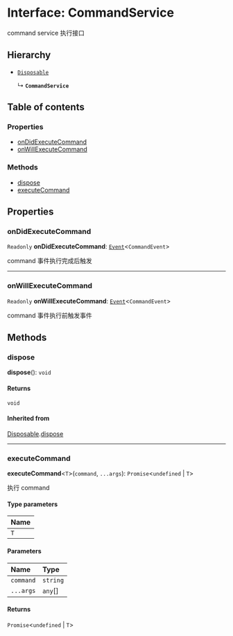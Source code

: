 # Interface: CommandService

command service 执行接口

## Hierarchy

* [`Disposable`](/en/auto-docs/free-layout-editor/interfaces/Disposable-1.md)

  ↳ **`CommandService`**

## Table of contents

### Properties

* [onDidExecuteCommand](/en/auto-docs/free-layout-editor/interfaces/CommandService.md#ondidexecutecommand)
* [onWillExecuteCommand](/en/auto-docs/free-layout-editor/interfaces/CommandService.md#onwillexecutecommand)

### Methods

* [dispose](/en/auto-docs/free-layout-editor/interfaces/CommandService.md#dispose)
* [executeCommand](/en/auto-docs/free-layout-editor/interfaces/CommandService.md#executecommand)

## Properties

### onDidExecuteCommand

`Readonly` **onDidExecuteCommand**: [`Event`](/en/auto-docs/free-layout-editor/interfaces/Event-1.md)<`CommandEvent`>

command 事件执行完成后触发

***

### onWillExecuteCommand

`Readonly` **onWillExecuteCommand**: [`Event`](/en/auto-docs/free-layout-editor/interfaces/Event-1.md)<`CommandEvent`>

command 事件执行前触发事件

## Methods

### dispose

**dispose**(): `void`

#### Returns

`void`

#### Inherited from

[Disposable](/en/auto-docs/free-layout-editor/interfaces/Disposable-1.md).[dispose](/en/auto-docs/free-layout-editor/interfaces/Disposable-1.md#dispose)

***

### executeCommand

**executeCommand**<`T`>(`command`, `...args`): `Promise`<`undefined` | `T`>

执行 command

#### Type parameters

| Name |
| :------ |
| `T` |

#### Parameters

| Name | Type |
| :------ | :------ |
| `command` | `string` |
| `...args` | `any`\[] |

#### Returns

`Promise`<`undefined` | `T`>
